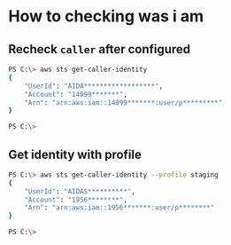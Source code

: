 # How to checking was i am 

## Recheck `caller` after configured
```bash
PS C:\> aws sts get-caller-identity
{
    "UserId": "AIDA******************",
    "Account": "14099*******",
    "Arn": "arn:aws:iam::14099*******:user/p*********"
}

PS C:\>
```

## Get identity with profile
```bash
PS C:\> aws sts get-caller-identity --profile staging
{
    "UserId": "AIDAS**********",
    "Account": "1956********",
    "Arn": "arn:aws:iam::1956*******:user/p********"
}

PS C:\>
```
